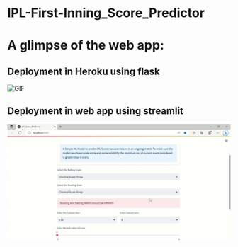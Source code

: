 # IPL-First-Inning_Score_Predictor
# A glimpse of the web app:
## Deployment in Heroku using flask 
 ![GIF](readme_resources/ohm.gif)

## Deployment in web app using streamlit
 ![GIF](readme_resources/Gif.gif)


